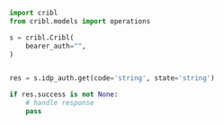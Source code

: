 <!-- Start SDK Example Usage -->


```python
import cribl
from cribl.models import operations

s = cribl.Cribl(
    bearer_auth="",
)


res = s.idp_auth.get(code='string', state='string')

if res.success is not None:
    # handle response
    pass
```
<!-- End SDK Example Usage -->